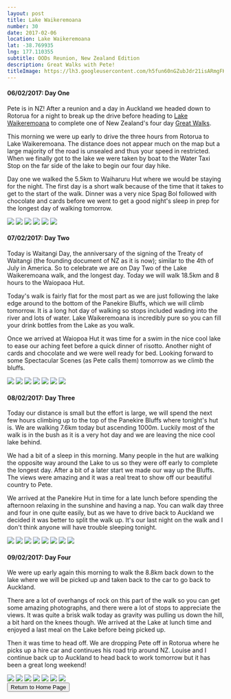 ```yaml
---
layout: post
title: Lake Waikeremoana
number: 30
date: 2017-02-06
location: Lake Waikeremoana
lat: -38.769935
lng: 177.110355
subtitle: OODs Reunion, New Zealand Edition
description: Great Walks with Pete!
titleImage: https://lh3.googleusercontent.com/h5fun60nGZubJdr21isARmgFKM7GOywC40uM3qqjmUcgBAa8qSgYTxVNz8ahE4ABvU3MToVyRNrujpMr9CqUl-G6TgJYSeUOQM3ektRsjvwk5fM78BdQOXKoE5SA_WvL1yLADeGkdHc=w2400
---
```


<h4>06/02/2017: Day One</h4>

Pete is in NZ! After a reunion and a day in Auckland we headed down to Rotorua for a night to break up the drive before heading to <a target="_blank" href="https://www.doc.govt.nz/parks-and-recreation/places-to-go/east-coast/places/te-urewera/things-to-do/tracks/lake-waikaremoana-great-walk/">Lake Waikeremoana</a> to complete one of New Zealand's four day <a target="_blank" href="https://www.doc.govt.nz/great-walks">Great Walks</a>. 

This morning we were up early to drive the three hours from Rotorua to Lake Waikeremoana. The distance does not appear much on the map but a large majority of the road is unsealed and thus your speed in restricted. When we finally got to the lake we were taken by boat to the Water Taxi Stop on the far side of the lake to begin our four day hike.

Day one we walked the 5.5km to Waiharuru Hut where we would be staying for the night. The first day is a short walk because of the time that it takes to get to the start of the walk. Dinner was a very nice Spag Bol followed with chocolate and cards before we went to get a good night's sleep in prep for the longest day of walking tomorrow. 

<img src="https://lh3.googleusercontent.com/8PoubNrz10JF6hrq2f3reHd_M1CfmdzCoDbdbpoYenCy93IoPNGUdqAw2qNqMXJYlQ6MIKpaOsu9ebhNGms70hH6aU8t91_Es9PxdV2g2CPPWddBGzD80X3Gkq8o-iLpPWz_4VlE6UA=w2400" class="image1">
<img src="https://lh3.googleusercontent.com/w5MGpc_UkYTg9VIWcC8GM5_BTcuY1JRGX1J3Kb73KA3J5J8U2luVE140Lb4bE91mmMBYdA0GD1gRdQ_iSgWuMT3bKYI8M0-HDT_tibbCivLqcb09iNWA-2EJP3rStyyuE8kRDdj_7Pk=w2400" class="image1">
<img src="https://lh3.googleusercontent.com/GhPTyMAi_aDAIHiaHSPtazF5vKXHA8lK0qSH6mQQNyRjwKXywJSBARhn1k-qp2VVpo-CqXRtgFAjjcTrIi5KBbonHXCnI5m3BREtgcrzl41XJ-Jfc8leL0zdeCo7vmcO362wLQmVBjg=w2400" class="image1">
<img src="https://lh3.googleusercontent.com/nc6PdYcwPVQySzej9C2LuXrU1eaEaVMwdkkUG1UteVYZorjvXjWxKfmFqMVXFqkGlkdrvv4-xbJ1n1L53DzMj6b7z5Ic_X5wLBFgWgAq76lQF5u1-jeV97l8Etrr78XyBiELJ7Gctr0=w2400" class="image1">
<img src="https://lh3.googleusercontent.com/yEQgX0qnSrq0dka5LWXueJgpsXvRs8SLzD1oCbQBdSksc7dPj0EwtIZFcrR5zkm388eW7zgfkrpLFqe4BYk-apXStr5zxri5xLl-4v1-cL8Ahnm2EOVM8HXFwJu3mIeU8e0pxIHee1o=w2400" class="image1">
<img src="https://lh3.googleusercontent.com/la6aNdgMbADrMCVhDk_3Cxxu9qRo6Oq8BS-DeDfagMYVXv6s2wU4twVU8DYoqvk5kMk5JG3VR2CmDrUoI5PD3X7n5OI4msP8xqoNgJfUlyZSUmQ9pCNFZxZCTLsmU2mlU17uU_urXk8=w2400" class="image1">

<h4>07/02/2017: Day Two</h4>

Today is Waitangi Day, the anniversary of the signing of the Treaty of Waitangi (the founding document of NZ as it is now); similar to the 4th of July in America. So to celebrate we are on Day Two of the Lake Waikeremoana walk, and the longest day. Today we will walk 18.5km and 8 hours to the Waiopaoa Hut. 

Today's walk is fairly flat for the most part as we are just following the lake edge around to the bottom of the Panekire Bluffs, which we will climb tomorrow. It is a long hot day of walking so stops included wading into the river and lots of water. Lake Waikeremoana is incredibly pure so you can fill your drink bottles from the Lake as you walk. 

Once we arrived at Waiopoa Hut it was time for a swim in the nice cool lake to ease our aching feet before a quick dinner of risotto. Another night of cards and chocolate and we were well ready for bed. Looking forward to some Spectacular Scenes (as Pete calls them) tomorrow as we climb the bluffs.

<img src="https://lh3.googleusercontent.com/_uyzStkrKz5QiXFaijQMASkHq3jJXs0DajQffQFm2K8d0XVbDEdAAFxMfum5AcnAXUqcYQNskZdsNZQzb1wQpC1fURnqAattD1qFehsG_ZZ5QzMjJi-b0Ca1ynol1yGMtIY__ba38gY=w2400" class="image1">
<img src="https://lh3.googleusercontent.com/wjnpBWSvuFaE38tuw4jn5uIuFFc3WLtjSxBqfzab_2f5kur4ujD24f_4pXoP5KNudlPyb7FfXbldRr3L-LyOvrtBf2pmz-bisc4u38D5VoemNIRd1qSo9dUWATo7hKUR2yT4cSyRB24=w2400" class="image1">
<img src="https://lh3.googleusercontent.com/7r9TNdm_axMwTcnd7xEZ5nnowe8ZUVFyRKwzKUv8qMi4EsIXFSgCZ8HXFzbVzDQ5UozN63Y-ZeyRBirnsGKG-sqY5GRQs6mB-ujniBQfXHBDIP3WL0ApWkezoftV05cV47EAcf26B98=w2400" class="image1">
<img src="https://lh3.googleusercontent.com/Bn7SbgI0J_uSG6zxFI32fcZSS1NbcO--5E97kQ_kci0T6JU2VLFwhsrsDOunqTOGlGZt75Cc7RKFfu6v1XQjLbN6fCTw9utSgOLYh6EsQpYylcrGpHvPTTds2ZU-AzYO6mQ5smkpD_8=w2400" class="image1">
<img src="https://lh3.googleusercontent.com/ew_mB3VchXARa9z8Y6V-ReQdBAGPByaimDP44XbB44UprXyLf3kE1Snn9GUbzkjq9TVCUsvLOwXT1zjErRK57siS3k1kssKFi6dWhGmRve7PynRLjoU9bS5k-8hN9BAZKGdHwWjB-uE=w2400" class="image1">
<img src="https://lh3.googleusercontent.com/vrbH7e1gYPBnX_A16RxuD2vyUtA797uqW_J3Woki3x-oUd6XMljpE1yAydUIQQ4Vw7byT3MDKUq0b-0IlzYwnB8v-J6n9ebaXNrm03nKG-1V9jVRkZvBae8h5nq338xyA6VAGZ-oCwA=w2400" class="image1">
<img src="https://lh3.googleusercontent.com/GX69T2vjZ35c3XPA5CPjInb4Op4XdWbxPCI51NdT2OKrx_8jC8XcfkNi0gUgWl7WGMNjJt53qDfb6de_h9zxYN-F7TA5L8nnvw4OslR3DcN4QI2LXjsFsIlDYLgHkhWi-abe_EgRiFY=w2400" class="image4">

<h4>08/02/2017: Day Three</h4>

Today our distance is small but the effort is large, we will spend the next few hours climbing up to the top of the Panekire Bluffs where tonight's hut is. We are walking 7.6km today but ascending 1000m. Luckily most of the walk is in the bush as it is a very hot day and we are leaving the nice cool lake behind.

We had a bit of a sleep in this morning. Many people in the hut are walking the opposite way around the Lake to us so they were off early to complete the longest day. After a bit of a later start we made our way up the Bluffs. The views were amazing and it was a real treat to show off our beautiful country to Pete. 

We arrived at the Panekire Hut in time for a late lunch before spending the afternoon relaxing in the sunshine and having a nap. You can walk day three and four in one quite easily, but as we have to drive back to Auckland we decided it was better to split the walk up. It's our last night on the walk and I don't think anyone will have trouble sleeping tonight. 

<img src="https://lh3.googleusercontent.com/vgKBpuxHQNWzTSWu2GRxZrJ4Cs8_99ZhC6LsoPs3gXE9T_TwvmJ9PwwR9yV_wAVUFCtsOdGQvKqNlwSdXomNTmq4cchMy6WIU9TU0u3Z6t5i2R_wyuNtMk9y70sAU_qTXoS3QFoX48s=w2400" class="image1">
<img src="https://lh3.googleusercontent.com/i5QDDQQ-D4NAdDSKCs1aUYs4ePbOQYdfAMgc1IM0DqyZLN1ct06X_weWZzlF8mhgq41jbsGkhW_weXCmUaDxUF2OlPuvs4Hzpeis0OW3ZsA2BnH3Cu-DPYd755i66QxOkHJ7USNWeMQ=w2400" class="image1">
<img src="https://lh3.googleusercontent.com/3QFGpBV1DH98OkH64DNiY1lYlbn7Xf8mE6mI3QN9I-QiRvUWTpRqc_IF59kUCToLzhRjmsO4QoELvKmHcVWjcasA71RPhErGhkkaxewJCZ4NahHQlNGqt2KG0-4KGt5AHb9Zn_n0N68=w2400" class="image1">
<img src="https://lh3.googleusercontent.com/m09spps7OIzm2OYyr_SKq8ObWLpoo3leexJ2bSXwTy5U6KW3785ATQhSX5NOlP2yR4o8Zi8qPhfAND21R-EH4nuLBHuTlPFAZBEIIQLm8ujWbtsvSnIzNqcZsqFn3mL-LlAoLquhkro=w2400" class="image1">
<img src="https://lh3.googleusercontent.com/BRG86gmyx5v2CI8nokNQ-F9UWJPcyK96HmbMtIKGfkjdfijeaNwgFrLTou-DrOARZKlhAG5P8er7O-YPIW1CxW40-_1ji5OdeO7G5zSf1-tCDKJ8AhOuJ-LDNyFiI8KS1iG9tX-Zf3w=w2400" class="image1">
<img src="https://lh3.googleusercontent.com/gz0djRA2gBDMdOC_BocLcu_fQgLwqsN_4zNwZi4TwxlOhZ4n5HwmzZ6SVL0VeSp7_LWyIj01UwukT2nlp-HMD1jGwk7xcDWfc5cw_0ORzG_fTG5XrP5A3WtAEUJWFjk-w3J25s9Ll60=w2400" class="image1">
<img src="https://lh3.googleusercontent.com/A3vIxeDd2wug-L4DICbe9ThfJPUqS0h4YRVpo4iJ88hQ8YlqPmZ1uYrBFLeaRAxO88tmq-KjjjADMuE0fGlHcQFxI0Wo5hKtYB4pQW0SNIg0KyMpFp7-T8u4cUEiKynDyZw_gMgiWsI=w2400" class="image4">
<img src="https://lh3.googleusercontent.com/4sXF8PDmYcedXGBWVqHy-9RQ9vnqIhI45mepysu2NHbk-T9LmPRUCVO6wBOdDuKa1HHgtRU99ckexAeL8Zr589IaRHFGmGTfLbGb1NU4PYzdlsyJq-cuoDclQ_SRP5K-Kz2IPl5YAW4=w2400" class="image4">

<h4>09/02/2017: Day Four</h4>

We were up early again this morning to walk the 8.8km back down to the lake where we will be picked up and taken back to the car to go back to Auckland. 

There are a lot of overhangs of rock on this part of the walk so you can get some amazing photographs, and there were a lot of stops to appreciate the views. It was quite a brisk walk today as gravity was pulling us down the hill, a bit hard on the knees though. We arrived at the Lake at lunch time and enjoyed a last meal on the Lake before being picked up. 

Then it was time to head off. We are dropping Pete off in Rotorua where he picks up a hire car and continues his road trip around NZ. Louise and I continue back up to Auckland to head back to work tomorrow but it has been a great long weekend!

<img src="https://lh3.googleusercontent.com/HmWCSclZxABQ_7u1TvP_LyXZhlvkMRTzeykiq0YmuNR8vBx77gjmNX2Soi6funwR7nBwfy_GgWeBIDwnVfG4PDGAOZNw4maP15xoDeoTkXO1ieswMawVDPWV9O3fo9nUB-1cL0mQSy4=w2400" class="image1">
<img src="https://lh3.googleusercontent.com/XNw2RDo1fL6W-WuEUBXYTGiAOpdYFjzCbPiEWwCKVrNhM82w12Z5lk39zXKn_dSyiG_xrU4lQxfJLJTAdN1XPG-FIz0095t6EzX7XHuXB7EPhKydOCa4VXBVdKJMAKHZbGNpK9VVClo=w2400" class="image1">
<img src="https://lh3.googleusercontent.com/N7nrFrbRoRnkfYhgpOafIyMyBvso5rS_UjbZhCBgeKkKDr5BHDqmBzSWtn56kU1Efw8d8dl8NU_0_5-UwCuCMme8AlJxyI1fiNp4uemOtrefeNjwR0q8In4fTLvRPnC0BMVfBsYI2a8=w2400" class="image1">
<img src="https://lh3.googleusercontent.com/5y_5q5kwEQImQ7LkDAso1ghUyEB4q6LQ_eZWHn1PoW_H3xFTwHrvTB5Dt18LpXPhYL2R9sObc7n3U5OzpgZa63ypmd_eeVyqrBSWl_GQtgSfNO4LFmdz4_To0_CI8OVTWsWnhDgBE4A=w2400" class="image1">
<img src="https://lh3.googleusercontent.com/_dxVk6ounLN1vU7dUISFBwyRoNiJlltLsXK8-_8iwTGvIBlf7uuZlu1fDYew20C19Vv8TUyYpuYhdm8jxyi4ako9O5ManT8x0d7Jko85XDMEQRjPCMKPG9v3K_DXAtAoHb1qt9NMsgg=w2400" class="image1">
<img src="https://lh3.googleusercontent.com/u_5GRvhgc7ZfA_QAuAM5-FNnHTZ5segtde6M6s_oj1UGEp3-BPDoSxyK3ypLpIyvjUqgOVaQFYdRWR1et5Dibf33URw_-4ecQOHKcJzzNVld-v608RLAs7J5g58w_-PkyHCU97RTWgQ=w2400" class="image1">
<img src="https://lh3.googleusercontent.com/KLy8PUiO0ZUS4Qoronz1zAbumM582hn4M0XCCu3aWFx97lCIu2BcMh8DsvQWaFySpBJX6WfLBbKz7bvZHLnuwb7wqHEK3LbvFQjPHPV-aJGbWL7Za-2_eixyjkwyJ2ZLirMtqO8Lgz8=w2400" class="image4">

<div class="wrapper">
  <input type="button" class="button" value="Return to Home Page" onclick="self.close()">
</div>

